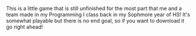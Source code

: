 This is a little game that is still unfinished for the most part that me and a team made in my Programming I class back in my Sophmore year of HS!
It's somewhat playable but there is no end goal, so if you want to download it go right ahead!
